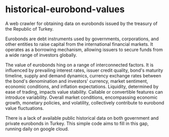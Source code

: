 # historical-eurobond-values
A web crawler for obtaining data on eurobonds issued by the treasury of the Republic of Turkey.

Eurobonds are debt instruments used by governments, corporations, and other entities to raise capital from the international financial markets. It operates as a borrowing mechanism, allowing issuers to secure funds from a wide range of investors globally. 

The value of eurobonds hing on a range of interconnected factors. It is influenced by prevailing interest rates, issuer credit quality, bond's maturity timeline, supply and demand dynamics, currency exchange rates between the bond's denomination and investors' currency, market sentiment, economic conditions, and inflation expectations. Liquidity, determined by ease of trading, impacts value stability. Callable or convertible features can introduce variability. Overall market conditions, encompassing economic growth, monetary policies, and volatility, collectively contribute to eurobond value fluctuations.

There is a lack of available public historical data on both government and private eurobonds in Turkey. This simple code aims to fill in this gap, running daily on google cloud.

